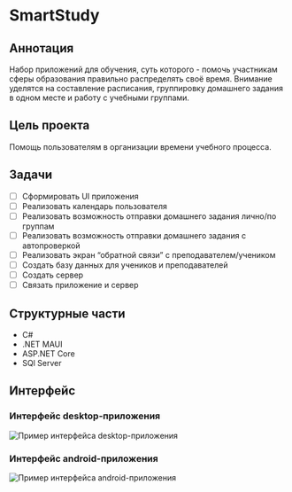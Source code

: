 # SmartStudy

## Аннотация 
Набор приложений для обучения, суть которого - помочь участникам сферы образования правильно распределять своё время. Внимание уделятся на составление расписания, группировку домашнего задания в одном месте и работу с учебными группами.

## Цель проекта
Помощь пользователям в организации времени учебного процесса.

## Задачи
- [ ] Сформировать UI приложения
- [ ] Реализовать календарь пользователя
- [ ] Реализовать возможность отправки домашнего задания лично/по группам
- [ ] Реализовать возможность отправки домашнего задания с автопроверкой
- [ ] Реализовать экран “обратной связи” с преподавателем/учеником
- [ ] Создать базу данных для учеников и преподавателей
- [ ] Создать сервер
- [ ] Связать приложение и сервер

## Структурные части
* C#
* .NET MAUI
* ASP.NET Core
* SQl Server


## Интерфейс
### Интерфейс desktop-приложения
![Пример интерфейса desktop-приложения](https://github.com/aromansky/SmartStudy/assets/115107977/2d96374e-0cb1-4c71-92bd-9d85c12a640b)

### Интерфейс android-приложения
![Пример интерфейса android-приложения](https://github.com/aromansky/SmartStudy/assets/115107977/9b9c33db-ca34-440d-a87d-8fc8f30891b5)

